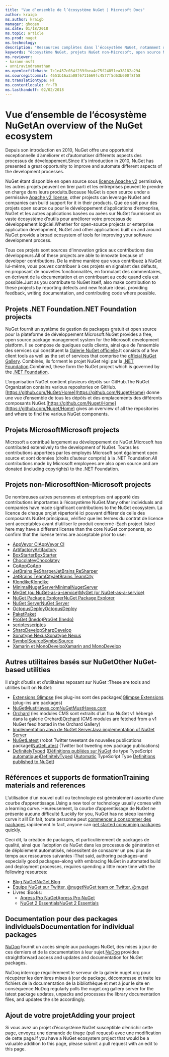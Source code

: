 ```yaml
---
title: "Vue d’ensemble de l’écosystème NuGet | Microsoft Docs"
author: kraigb
ms.author: kraigb
manager: ghogen
ms.date: 01/18/2018
ms.topic: article
ms.prod: nuget
ms.technology: 
description: "Ressources complètes dans l’écosystème NuGet, notamment des sources NuGet, des projets NuGet non-Microsoft, des utilitaires et des supports de formation NuGet."
keywords: "écosystème NuGet, projets NuGet non-Microsoft, open source NuGet, utilitaires NuGet, supports de formation NuGet"
ms.reviewer:
- karann-msft
- unniravindranathan
ms.openlocfilehash: 7c1e457c034f239fbea4e75f24851ea38182a294
ms.sourcegitcommit: 4651b16a3a08f6711669fc4577f5d63b600f8f58
ms.translationtype: HT
ms.contentlocale: fr-FR
ms.lasthandoff: 02/02/2018
---
```

# <a name="an-overview-of-the-nuget-ecosystem"></a><span data-ttu-id="6922a-104">Vue d’ensemble de l’écosystème NuGet</span><span class="sxs-lookup"><span data-stu-id="6922a-104">An overview of the NuGet ecosystem</span></span>

<span data-ttu-id="6922a-105">Depuis son introduction en 2010, NuGet offre une opportunité exceptionnelle d’améliorer et d’automatiser différents aspects des processus de développement.</span><span class="sxs-lookup"><span data-stu-id="6922a-105">Since it's introduction in 2010, NuGet has presented a great opportunity to improve and automate different aspects of the development processes.</span></span>

<span data-ttu-id="6922a-106">NuGet étant disponible en open source sous [licence Apache v2](http://choosealicense.com/licenses/apache/) permissive, les autres projets peuvent en tirer parti et les entreprises peuvent le prendre en charge dans leurs produits.</span><span class="sxs-lookup"><span data-stu-id="6922a-106">Because NuGet is open source under a permissive [Apache v2 license](http://choosealicense.com/licenses/apache/), other projects can leverage NuGet and companies can build support for it in their products.</span></span> <span data-ttu-id="6922a-107">Que ce soit pour des projets open source ou pour le développement d’applications d’entreprise, NuGet et les autres applications basées ou axées sur NuGet fournissent un vaste écosystème d’outils pour améliorer votre processus de développement logiciel.</span><span class="sxs-lookup"><span data-stu-id="6922a-107">Whether for open-source projects or enterprise application development, NuGet and other applications built on and around NuGet provide a broad ecosystem of tools for improving your software development process.</span></span>

<span data-ttu-id="6922a-108">Tous ces projets sont sources d’innovation grâce aux contributions des développeurs.</span><span class="sxs-lookup"><span data-stu-id="6922a-108">All of these projects are able to innovate because of developer contributions.</span></span> <span data-ttu-id="6922a-109">De la même manière que vous contribuez à NuGet lui-même, vous pouvez contribuer à ces projets en signalant des défauts, en proposant de nouvelles fonctionnalités, en formulant des commentaires, en écrivant de la documentation et en contribuant au code quand cela est possible.</span><span class="sxs-lookup"><span data-stu-id="6922a-109">Just as you contribute to NuGet itself, also make contribution to these projects by reporting defects and new feature ideas, providing feedback, writing documentation, and contributing code where possible.</span></span>

## <a name="net-foundation-projects"></a><span data-ttu-id="6922a-110">Projets .NET Foundation</span><span class="sxs-lookup"><span data-stu-id="6922a-110">.NET Foundation projects</span></span>

<span data-ttu-id="6922a-111">NuGet fournit un système de gestion de packages gratuit et open source pour la plateforme de développement Microsoft.</span><span class="sxs-lookup"><span data-stu-id="6922a-111">NuGet provides a free, open source package management system for the Microsoft development platform.</span></span> <span data-ttu-id="6922a-112">Il se compose de quelques outils clients, ainsi que de l’ensemble des services qui constituent la [Galerie NuGet officielle](http://www.nuget.org).</span><span class="sxs-lookup"><span data-stu-id="6922a-112">It consists of a few client tools as well as the set of services that comprise the [official NuGet Gallery](http://www.nuget.org).</span></span> <span data-ttu-id="6922a-113">Combinés, ils forment le projet NuGet régi par la [.NET Foundation](http://www.dotnetfoundation.org/).</span><span class="sxs-lookup"><span data-stu-id="6922a-113">Combined, these form the NuGet project which is governed by the [.NET Foundation](http://www.dotnetfoundation.org/).</span></span>

<span data-ttu-id="6922a-114">L’organisation NuGet contient plusieurs dépôts sur GitHub.</span><span class="sxs-lookup"><span data-stu-id="6922a-114">The NuGet Organization contains various repositories on GitHub.</span></span> <span data-ttu-id="6922a-115">[https://github.com/NuGet/Home](https://github.com/Nuget/Home) donne une vue d’ensemble de tous les dépôts et des emplacements des différents composants NuGet.</span><span class="sxs-lookup"><span data-stu-id="6922a-115">[https://github.com/Nuget/Home](https://github.com/Nuget/Home) gives an overview of all the repositories and where to find the various NuGet components.</span></span>

## <a name="microsoft-projects"></a><span data-ttu-id="6922a-116">Projets Microsoft</span><span class="sxs-lookup"><span data-stu-id="6922a-116">Microsoft projects</span></span>

<span data-ttu-id="6922a-117">Microsoft a contribué largement au développement de NuGet.</span><span class="sxs-lookup"><span data-stu-id="6922a-117">Microsoft has contributed extensively to the development of NuGet.</span></span> <span data-ttu-id="6922a-118">Toutes les contributions apportées par les employés Microsoft sont également open source et sont données (droits d’auteur compris) à la .NET Foundation.</span><span class="sxs-lookup"><span data-stu-id="6922a-118">All contributions made by Microsoft employees are also open source and are donated (including copyrights) to the .NET Foundation.</span></span>

## <a name="non-microsoft-projects"></a><span data-ttu-id="6922a-119">Projets non-Microsoft</span><span class="sxs-lookup"><span data-stu-id="6922a-119">Non-Microsoft projects</span></span>

<span data-ttu-id="6922a-120">De nombreuses autres personnes et entreprises ont apporté des contributions importantes à l’écosystème NuGet.</span><span class="sxs-lookup"><span data-stu-id="6922a-120">Many other individuals and companies have made significant contributions to the NuGet ecosystem.</span></span> <span data-ttu-id="6922a-121">La licence de chaque projet répertorié ici pouvant différer de celle des composants NuGet principaux, vérifiez que les termes du contrat de licence sont acceptables avant d’utiliser le produit concerné :</span><span class="sxs-lookup"><span data-stu-id="6922a-121">Each project listed here may have a different license than the core NuGet components, so confirm that the license terms are acceptable prior to use:</span></span>

- [<span data-ttu-id="6922a-122">AppVeyor CI</span><span class="sxs-lookup"><span data-stu-id="6922a-122">AppVeyor CI</span></span>](https://www.appveyor.com/)
- [<span data-ttu-id="6922a-123">Artifactory</span><span class="sxs-lookup"><span data-stu-id="6922a-123">Artifactory</span></span>](https://www.jfrog.com/artifactory/)
- [<span data-ttu-id="6922a-124">BoxStarter</span><span class="sxs-lookup"><span data-stu-id="6922a-124">BoxStarter</span></span>](http://boxstarter.org/)
- [<span data-ttu-id="6922a-125">Chocolatey</span><span class="sxs-lookup"><span data-stu-id="6922a-125">Chocolatey</span></span>](https://chocolatey.org/)
- [<span data-ttu-id="6922a-126">CoApp</span><span class="sxs-lookup"><span data-stu-id="6922a-126">CoApp</span></span>](http://coapp.org/)
- [<span data-ttu-id="6922a-127">JetBrains ReSharper</span><span class="sxs-lookup"><span data-stu-id="6922a-127">JetBrains ReSharper</span></span>](https://resharper-plugins.jetbrains.com/)
- [<span data-ttu-id="6922a-128">JetBrains TeamCity</span><span class="sxs-lookup"><span data-stu-id="6922a-128">JetBrains TeamCity</span></span>](https://www.jetbrains.com/teamcity/)
- [<span data-ttu-id="6922a-129">Klondike</span><span class="sxs-lookup"><span data-stu-id="6922a-129">Klondike</span></span>](https://github.com/themotleyfool/Klondike)
- [<span data-ttu-id="6922a-130">MinimalNugetServer</span><span class="sxs-lookup"><span data-stu-id="6922a-130">MinimalNugetServer</span></span>](https://github.com/TanukiSharp/MinimalNugetServer)
- [<span data-ttu-id="6922a-131">MyGet (ou NuGet-as-a-service)</span><span class="sxs-lookup"><span data-stu-id="6922a-131">MyGet (or NuGet-as-a-service)</span></span>](http://www.myget.org/)
- [<span data-ttu-id="6922a-132">NuGet Package Explorer</span><span class="sxs-lookup"><span data-stu-id="6922a-132">NuGet Package Explorer</span></span>](https://github.com/NuGetPackageExplorer/NuGetPackageExplorer)
- [<span data-ttu-id="6922a-133">NuGet Server</span><span class="sxs-lookup"><span data-stu-id="6922a-133">NuGet Server</span></span>](http://nugetserver.net/)
- [<span data-ttu-id="6922a-134">OctopusDeploy</span><span class="sxs-lookup"><span data-stu-id="6922a-134">OctopusDeploy</span></span>](https://octopus.com/)
- [<span data-ttu-id="6922a-135">Paket</span><span class="sxs-lookup"><span data-stu-id="6922a-135">Paket</span></span>](https://fsprojects.github.io/Paket/)
- [<span data-ttu-id="6922a-136">ProGet (Inedo)</span><span class="sxs-lookup"><span data-stu-id="6922a-136">ProGet (Inedo)</span></span>](http://inedo.com/proget)
- [<span data-ttu-id="6922a-137">scriptcs</span><span class="sxs-lookup"><span data-stu-id="6922a-137">scriptcs</span></span>](http://scriptcs.net/)
- [<span data-ttu-id="6922a-138">SharpDevelop</span><span class="sxs-lookup"><span data-stu-id="6922a-138">SharpDevelop</span></span>](http://community.sharpdevelop.net/blogs/mattward/archive/2011/01/23/NuGetSupportInSharpDevelop.aspx)
- [<span data-ttu-id="6922a-139">Sonatype Nexus</span><span class="sxs-lookup"><span data-stu-id="6922a-139">Sonatype Nexus</span></span>](http://www.sonatype.com/nexus-repository-sonatype)
- [<span data-ttu-id="6922a-140">SymbolSource</span><span class="sxs-lookup"><span data-stu-id="6922a-140">SymbolSource</span></span>](http://www.symbolsource.org/Public)
- [<span data-ttu-id="6922a-141">Xamarin et MonoDevelop</span><span class="sxs-lookup"><span data-stu-id="6922a-141">Xamarin and MonoDevelop</span></span>](https://github.com/mrward/monodevelop-nuget-addin)

## <a name="other-nuget-based-utilities"></a><span data-ttu-id="6922a-142">Autres utilitaires basés sur NuGet</span><span class="sxs-lookup"><span data-stu-id="6922a-142">Other NuGet-based utilities</span></span>

<span data-ttu-id="6922a-143">Il s’agit d’outils et d’utilitaires reposant sur NuGet :</span><span class="sxs-lookup"><span data-stu-id="6922a-143">These are tools and utilities built on NuGet:</span></span>

- <span data-ttu-id="6922a-144">[Extensions Glimpse](http://getglimpse.com/Packages) (les plug-ins sont des packages)</span><span class="sxs-lookup"><span data-stu-id="6922a-144">[Glimpse Extensions](http://getglimpse.com/Packages) (plug-ins are packages)</span></span>
- [<span data-ttu-id="6922a-145">NuGetMustHaves.com</span><span class="sxs-lookup"><span data-stu-id="6922a-145">NuGetMustHaves.com</span></span>](http://nugetmusthaves.com/)
- <span data-ttu-id="6922a-146">[Orchard](http://www.orchardproject.net/) (les modules CMS sont extraits d’un flux NuGet v1 hébergé dans la galerie Orchard)</span><span class="sxs-lookup"><span data-stu-id="6922a-146">[Orchard](http://www.orchardproject.net/) (CMS modules are fetched from a v1 NuGet feed hosted in the Orchard Gallery)</span></span>
- [<span data-ttu-id="6922a-147">Implémentation Java de NuGet Server</span><span class="sxs-lookup"><span data-stu-id="6922a-147">Java implementation of NuGet Server</span></span>](http://jonnyzzz.com/blog/2012/03/07/nuget-server-in-pure-java/)
- <span data-ttu-id="6922a-148">[NuGetLatest](https://twitter.com/NuGetLatest) (robot Twitter tweetant de nouvelles publications package)</span><span class="sxs-lookup"><span data-stu-id="6922a-148">[NuGetLatest](https://twitter.com/NuGetLatest) (Twitter bot tweeting new package publications)</span></span>
- <span data-ttu-id="6922a-149">[DefinitelyTyped](http://definitelytyped.org/) ([Définitions publiées sur NuGet](http://www.nuget.org/packages?q=DefinitelyTyped) de type TypeScript [automatique](https://github.com/DefinitelyTyped/NugetAutomation/))</span><span class="sxs-lookup"><span data-stu-id="6922a-149">[DefinitelyTyped](http://definitelytyped.org/) ([Automatic](https://github.com/DefinitelyTyped/NugetAutomation/) TypeScript Type [Definitions published to NuGet](http://www.nuget.org/packages?q=DefinitelyTyped))</span></span>

## <a name="training-materials-and-references"></a><span data-ttu-id="6922a-150">Références et supports de formation</span><span class="sxs-lookup"><span data-stu-id="6922a-150">Training materials and references</span></span>

<span data-ttu-id="6922a-151">L’utilisation d’un nouvel outil ou technologie est généralement assortie d’une courbe d’apprentissage.</span><span class="sxs-lookup"><span data-stu-id="6922a-151">Using a new tool or technology usually comes with a learning curve.</span></span> <span data-ttu-id="6922a-152">Heureusement, la courbe d’apprentissage de NuGet ne présente aucune difficulté !</span><span class="sxs-lookup"><span data-stu-id="6922a-152">Luckily for you, NuGet has no steep learning curve it all!</span></span> <span data-ttu-id="6922a-153">En fait, toute personne peut [commencer à consommer des packages](../quickstart/use-a-package.md) rapidement.</span><span class="sxs-lookup"><span data-stu-id="6922a-153">In fact, anyone can [get started consuming packages](../quickstart/use-a-package.md) quickly.</span></span>

<span data-ttu-id="6922a-154">Ceci dit, la création de packages, et particulièrement de packages de qualité, ainsi que l’adoption de NuGet dans les processus de génération et de déploiement automatisés, nécessitent de consacrer un peu plus de temps aux ressources suivantes :</span><span class="sxs-lookup"><span data-stu-id="6922a-154">That said, authoring packages–and especially good packages–along with  embracing NuGet in automated build and deployment processes, requires spending a little more time with the following resources:</span></span>

- [<span data-ttu-id="6922a-155">Blog NuGet</span><span class="sxs-lookup"><span data-stu-id="6922a-155">NuGet Blog</span></span>](http://blog.nuget.org/)
- [<span data-ttu-id="6922a-156">Équipe NuGet sur Twitter, @nuget</span><span class="sxs-lookup"><span data-stu-id="6922a-156">NuGet team on Twitter, @nuget</span></span>](http://twitter.com/nuget)
- <span data-ttu-id="6922a-157">Livres :</span><span class="sxs-lookup"><span data-stu-id="6922a-157">Books:</span></span>
  - [<span data-ttu-id="6922a-158">Apress Pro NuGet</span><span class="sxs-lookup"><span data-stu-id="6922a-158">Apress Pro NuGet</span></span>](http://bit.ly/ProNuGet)
  - [<span data-ttu-id="6922a-159">NuGet 2 Essentials</span><span class="sxs-lookup"><span data-stu-id="6922a-159">NuGet 2 Essentials</span></span>](http://www.amazon.com/NuGet-2-Essentials-Damir-Arh-ebook/dp/B00GTQD5M4)

## <a name="documentation-for-individual-packages"></a><span data-ttu-id="6922a-160">Documentation pour des packages individuels</span><span class="sxs-lookup"><span data-stu-id="6922a-160">Documentation for individual packages</span></span>

<span data-ttu-id="6922a-161">[NuDoq](http://nudoq.org) fournit un accès simple aux packages NuGet, des mises à jour de ces derniers et de la documentation à leur sujet.</span><span class="sxs-lookup"><span data-stu-id="6922a-161">[NuDoq](http://nudoq.org) provides straightforward access and updates and documentation for NuGet packages.</span></span>

<span data-ttu-id="6922a-162">NuDoq interroge régulièrement le serveur de la galerie nuget.org pour récupérer les dernières mises à jour de package, décompresse et traite les fichiers de la documentation de la bibliothèque et met à jour le site en conséquence.</span><span class="sxs-lookup"><span data-stu-id="6922a-162">NuDoq regularly polls the nuget.org gallery server for the latest package updates, unpacks and processes the library documentation files, and updates the site accordingly.</span></span>

## <a name="adding-your-project"></a><span data-ttu-id="6922a-163">Ajout de votre projet</span><span class="sxs-lookup"><span data-stu-id="6922a-163">Adding your project</span></span>

<span data-ttu-id="6922a-164">Si vous avez un projet d’écosystème NuGet susceptible d’enrichir cette page, envoyez une demande de tirage (pull request) avec une modification de cette page.</span><span class="sxs-lookup"><span data-stu-id="6922a-164">If you have a NuGet ecosystem project that would be a valuable addition to this page, please  submit a pull request with an edit to this page.</span></span>
